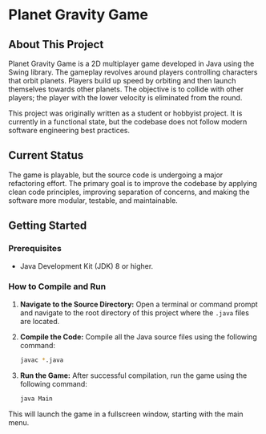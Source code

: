 # Planet Gravity Game

## About This Project

Planet Gravity Game is a 2D multiplayer game developed in Java using the Swing library. The gameplay revolves around players controlling characters that orbit planets. Players build up speed by orbiting and then launch themselves towards other planets. The objective is to collide with other players; the player with the lower velocity is eliminated from the round.

This project was originally written as a student or hobbyist project. It is currently in a functional state, but the codebase does not follow modern software engineering best practices.

## Current Status

The game is playable, but the source code is undergoing a major refactoring effort. The primary goal is to improve the codebase by applying clean code principles, improving separation of concerns, and making the software more modular, testable, and maintainable.

## Getting Started

### Prerequisites

*   Java Development Kit (JDK) 8 or higher.

### How to Compile and Run

1.  **Navigate to the Source Directory:**
    Open a terminal or command prompt and navigate to the root directory of this project where the `.java` files are located.

2.  **Compile the Code:**
    Compile all the Java source files using the following command:
    ```bash
    javac *.java
    ```

3.  **Run the Game:**
    After successful compilation, run the game using the following command:
    ```bash
    java Main
    ```

This will launch the game in a fullscreen window, starting with the main menu.
